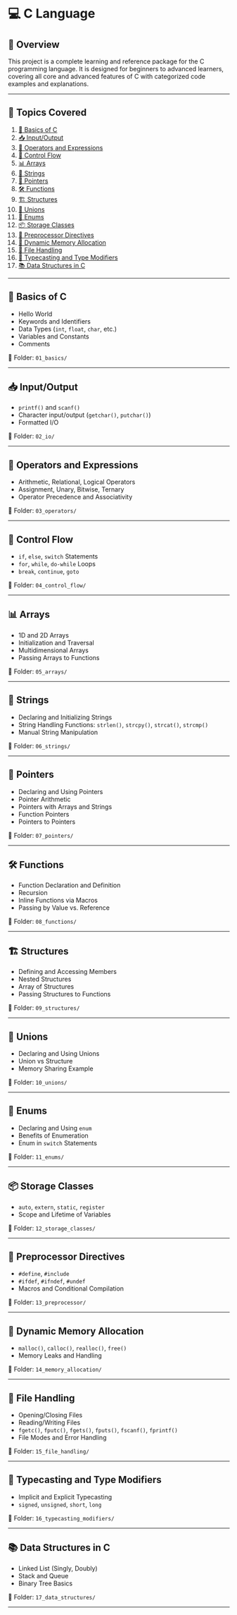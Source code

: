# 💻 C Language

## 📘 Overview

This project is a complete learning and reference package for the C programming language. It is designed for beginners to advanced learners, covering all core and advanced features of C with categorized code examples and explanations.

---

## 📂 Topics Covered

1. [🔰 Basics of C](#-basics-of-c)
2. [📥 Input/Output](#-inputoutput)
3. [🧮 Operators and Expressions](#-operators-and-expressions)
4. [🔄 Control Flow](#-control-flow)
5. [📊 Arrays](#-arrays)
6. [🧵 Strings](#-strings)
7. [🎯 Pointers](#-pointers)
8. [🛠️ Functions](#-functions)
9. [🏗️ Structures](#-structures)
10. [🔗 Unions](#-unions)
11. [🔢 Enums](#-enums)
12. [📦 Storage Classes](#-storage-classes)
13. [📌 Preprocessor Directives](#-preprocessor-directives)
14. [🧠 Dynamic Memory Allocation](#-dynamic-memory-allocation)
15. [📁 File Handling](#-file-handling)
16. [📐 Typecasting and Type Modifiers](#-typecasting-and-type-modifiers)
17. [📚 Data Structures in C](#-data-structures-in-c)

---

## 🔰 Basics of C

- Hello World
- Keywords and Identifiers
- Data Types (`int`, `float`, `char`, etc.)
- Variables and Constants
- Comments

📁 Folder: `01_basics/`

---

## 📥 Input/Output

- `printf()` and `scanf()`
- Character input/output (`getchar()`, `putchar()`)
- Formatted I/O

📁 Folder: `02_io/`

---

## 🧮 Operators and Expressions

- Arithmetic, Relational, Logical Operators
- Assignment, Unary, Bitwise, Ternary
- Operator Precedence and Associativity

📁 Folder: `03_operators/`

---

## 🔄 Control Flow

- `if`, `else`, `switch` Statements
- `for`, `while`, `do-while` Loops
- `break`, `continue`, `goto`

📁 Folder: `04_control_flow/`

---

## 📊 Arrays

- 1D and 2D Arrays
- Initialization and Traversal
- Multidimensional Arrays
- Passing Arrays to Functions

📁 Folder: `05_arrays/`

---

## 🧵 Strings

- Declaring and Initializing Strings
- String Handling Functions: `strlen()`, `strcpy()`, `strcat()`, `strcmp()`
- Manual String Manipulation

📁 Folder: `06_strings/`

---

## 🎯 Pointers

- Declaring and Using Pointers
- Pointer Arithmetic
- Pointers with Arrays and Strings
- Function Pointers
- Pointers to Pointers

📁 Folder: `07_pointers/`

---

## 🛠️ Functions

- Function Declaration and Definition
- Recursion
- Inline Functions via Macros
- Passing by Value vs. Reference

📁 Folder: `08_functions/`

---

## 🏗️ Structures

- Defining and Accessing Members
- Nested Structures
- Array of Structures
- Passing Structures to Functions

📁 Folder: `09_structures/`

---

## 🔗 Unions

- Declaring and Using Unions
- Union vs Structure
- Memory Sharing Example

📁 Folder: `10_unions/`

---

## 🔢 Enums

- Declaring and Using `enum`
- Benefits of Enumeration
- Enum in `switch` Statements

📁 Folder: `11_enums/`

---

## 📦 Storage Classes

- `auto`, `extern`, `static`, `register`
- Scope and Lifetime of Variables

📁 Folder: `12_storage_classes/`

---

## 📌 Preprocessor Directives

- `#define`, `#include`
- `#ifdef`, `#ifndef`, `#undef`
- Macros and Conditional Compilation

📁 Folder: `13_preprocessor/`

---

## 🧠 Dynamic Memory Allocation

- `malloc()`, `calloc()`, `realloc()`, `free()`
- Memory Leaks and Handling

📁 Folder: `14_memory_allocation/`

---

## 📁 File Handling

- Opening/Closing Files
- Reading/Writing Files
- `fgetc()`, `fputc()`, `fgets()`, `fputs()`, `fscanf()`, `fprintf()`
- File Modes and Error Handling

📁 Folder: `15_file_handling/`

---

## 📐 Typecasting and Type Modifiers

- Implicit and Explicit Typecasting
- `signed`, `unsigned`, `short`, `long`

📁 Folder: `16_typecasting_modifiers/`

---

## 📚 Data Structures in C

- Linked List (Singly, Doubly)
- Stack and Queue
- Binary Tree Basics

📁 Folder: `17_data_structures/`

---
